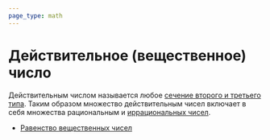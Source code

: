```yaml
---
page_type: math
---
```


# Действительное (вещественное) число

Действительным числом называется любое [сечение второго и третьего типа]([[20221030230520]]). Таким образом множество действительным чисел включает в себя множества рациональным и [иррациональных чисел]([[20221030231804]]).

* [Равенство вещественных чисел]([[20221030232937]])

